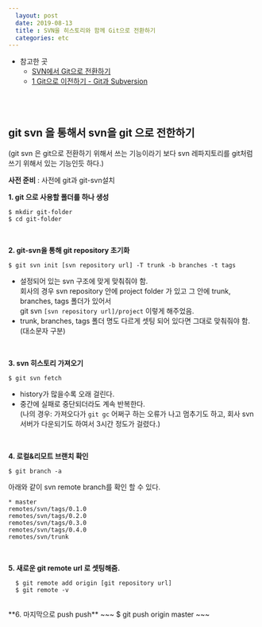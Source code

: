 ```yaml
---
  layout: post
  date: 2019-08-13
  title : SVN을 히스토리와 함께 Git으로 전환하기
  categories: etc
---
```


* 참고한 곳 
  * [SVN에서 Git으로 전환하기](https://gist.github.com/ikaruce/9c8dc57849e003df6fdc)  
  * [1 Git으로 이전하기 - Git과 Subversion](https://git-scm.com/book/ko/v1/Git%EC%9C%BC%EB%A1%9C-%EC%9D%B4%EC%A0%84%ED%95%98%EA%B8%B0-Git%EA%B3%BC-Subversion)
  
<br><br>
## git svn 을 통해서 svn을 git 으로 전한하기
  
(git svn 은 git으로 전환하기 위해서 쓰는 기능이라기 보다 svn 레파지토리를 git처럼 쓰기 위해서 있는 기능인듯 하다.)

**사전 준비** : 사전에 git과 git-svn설치


**1. git 으로 사용할 폴더를 하나 생성**  
~~~
$ mkdir git-folder
$ cd git-folder
~~~  
<br>

**2. git-svn을 통해 git repository 초기화**  
~~~
$ git svn init [svn repository url] -T trunk -b branches -t tags
~~~  
  * 설정되어 있는 svn 구조에 맞게 맞춰줘야 함.  
    회사의 경우 svn repository 안에 project folder 가 있고 그 안에 trunk, branches, tags 폴더가 있어서     
    git svn ```[svn repository url]/project``` 이렇게 해주었음.  
  * trunk, branches, tags 폴더 명도 다르게 셋팅 되어 있다면 그대로 맞춰줘야 함. (대소문자 구분)  
<br>
  
**3. svn 히스토리 가져오기**  
~~~
$ git svn fetch
~~~
  * history가 많을수록 오래 걸린다. 
  * 중간에 실패로 중단되더라도 계속 반복한다.  
    (나의 경우: 가져오다가 ```git gc``` 어쩌구 하는 오류가 나고 멈추기도 하고, 회사 svn서버가 다운되기도 하여서 3시간 정도가 걸렸다.)  
<br>

**4. 로컬&리모트 브랜치 확인**  
~~~
$ git branch -a
~~~  
아래와 같이 svn remote branch를 확인 할 수 있다.  
~~~
* master
remotes/svn/tags/0.1.0
remotes/svn/tags/0.2.0
remotes/svn/tags/0.3.0
remotes/svn/tags/0.4.0
remotes/svn/trunk
~~~  
<br>

**5. 새로운 git remote url 로 셋팅해줌.**  
~~~
  $ git remote add origin [git repository url]
  $ git remote -v 
~~~  
<br>
**6. 마지막으로 push push**
  ~~~
    $ git push origin master
  ~~~  
